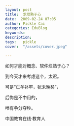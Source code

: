 ```yaml
---
layout: post  
title:  求烂熟于心  
date:  2009-02-24 07:05  
author: Pickle Cai  
categories: EduBlog  
keywords: 
description:   
tags:	pickle   
cover:  "/assets/cover.jpeg"  

---  
```

    
如何才能对概念、软件烂熟于心？



到今天才来考虑这个，太迟。



可是“亡羊补牢，犹未晚矣”，



后悔是不中用的，



唯有争分夺秒。



		    
 中国教育在线·教育人

